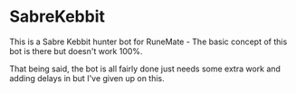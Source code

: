 # SabreKebbit

This is a Sabre Kebbit hunter bot for RuneMate - The basic concept of this bot is there but doesn't work 100%.

That being said, the bot is all fairly done just needs some extra work and adding delays in but I've given up on this.
